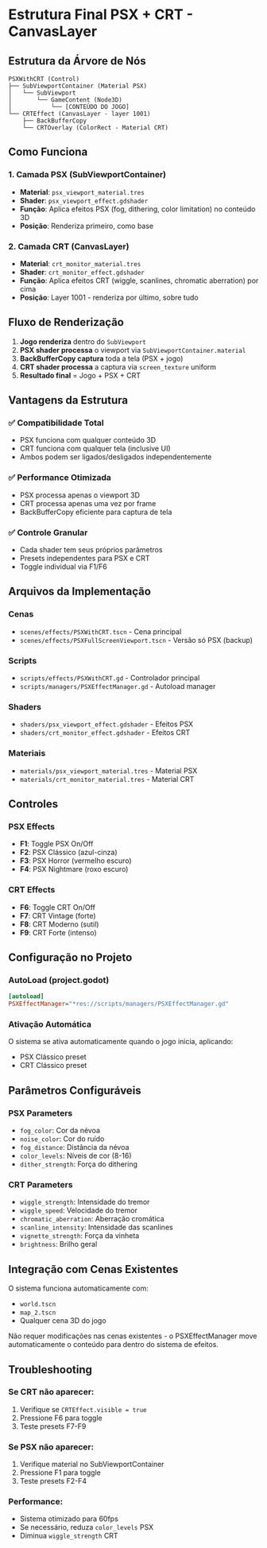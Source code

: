 # Estrutura Final PSX + CRT - CanvasLayer

## Estrutura da Árvore de Nós

```
PSXWithCRT (Control)
├── SubViewportContainer (Material PSX)
│   └── SubViewport
│       └── GameContent (Node3D)
│           └── [CONTEÚDO DO JOGO]
└── CRTEffect (CanvasLayer - layer 1001)
    ├── BackBufferCopy
    └── CRTOverlay (ColorRect - Material CRT)
```

## Como Funciona

### 1. **Camada PSX (SubViewportContainer)**
- **Material**: `psx_viewport_material.tres`
- **Shader**: `psx_viewport_effect.gdshader`
- **Função**: Aplica efeitos PSX (fog, dithering, color limitation) no conteúdo 3D
- **Posição**: Renderiza primeiro, como base

### 2. **Camada CRT (CanvasLayer)**
- **Material**: `crt_monitor_material.tres`
- **Shader**: `crt_monitor_effect.gdshader`
- **Função**: Aplica efeitos CRT (wiggle, scanlines, chromatic aberration) por cima
- **Posição**: Layer 1001 - renderiza por último, sobre tudo

## Fluxo de Renderização

1. **Jogo renderiza** dentro do `SubViewport`
2. **PSX shader processa** o viewport via `SubViewportContainer.material`
3. **BackBufferCopy captura** toda a tela (PSX + jogo)
4. **CRT shader processa** a captura via `screen_texture` uniform
5. **Resultado final** = Jogo + PSX + CRT

## Vantagens da Estrutura

### ✅ **Compatibilidade Total**
- PSX funciona com qualquer conteúdo 3D
- CRT funciona com qualquer tela (inclusive UI)
- Ambos podem ser ligados/desligados independentemente

### ✅ **Performance Otimizada**
- PSX processa apenas o viewport 3D
- CRT processa apenas uma vez por frame
- BackBufferCopy eficiente para captura de tela

### ✅ **Controle Granular**
- Cada shader tem seus próprios parâmetros
- Presets independentes para PSX e CRT
- Toggle individual via F1/F6

## Arquivos da Implementação

### Cenas
- `scenes/effects/PSXWithCRT.tscn` - Cena principal
- `scenes/effects/PSXFullScreenViewport.tscn` - Versão só PSX (backup)

### Scripts
- `scripts/effects/PSXWithCRT.gd` - Controlador principal
- `scripts/managers/PSXEffectManager.gd` - Autoload manager

### Shaders
- `shaders/psx_viewport_effect.gdshader` - Efeitos PSX
- `shaders/crt_monitor_effect.gdshader` - Efeitos CRT

### Materiais
- `materials/psx_viewport_material.tres` - Material PSX
- `materials/crt_monitor_material.tres` - Material CRT

## Controles

### PSX Effects
- **F1**: Toggle PSX On/Off
- **F2**: PSX Clássico (azul-cinza)
- **F3**: PSX Horror (vermelho escuro)
- **F4**: PSX Nightmare (roxo escuro)

### CRT Effects
- **F6**: Toggle CRT On/Off
- **F7**: CRT Vintage (forte)
- **F8**: CRT Moderno (sutil)
- **F9**: CRT Forte (intenso)

## Configuração no Projeto

### AutoLoad (project.godot)
```ini
[autoload]
PSXEffectManager="*res://scripts/managers/PSXEffectManager.gd"
```

### Ativação Automática
O sistema se ativa automaticamente quando o jogo inicia, aplicando:
- PSX Clássico preset
- CRT Clássico preset

## Parâmetros Configuráveis

### PSX Parameters
- `fog_color`: Cor da névoa
- `noise_color`: Cor do ruído
- `fog_distance`: Distância da névoa
- `color_levels`: Níveis de cor (8-16)
- `dither_strength`: Força do dithering

### CRT Parameters
- `wiggle_strength`: Intensidade do tremor
- `wiggle_speed`: Velocidade do tremor
- `chromatic_aberration`: Aberração cromática
- `scanline_intensity`: Intensidade das scanlines
- `vignette_strength`: Força da vinheta
- `brightness`: Brilho geral

## Integração com Cenas Existentes

O sistema funciona automaticamente com:
- `world.tscn`
- `map_2.tscn`
- Qualquer cena 3D do jogo

Não requer modificações nas cenas existentes - o PSXEffectManager move automaticamente o conteúdo para dentro do sistema de efeitos.

## Troubleshooting

### Se CRT não aparecer:
1. Verifique se `CRTEffect.visible = true`
2. Pressione F6 para toggle
3. Teste presets F7-F9

### Se PSX não aparecer:
1. Verifique material no SubViewportContainer
2. Pressione F1 para toggle
3. Teste presets F2-F4

### Performance:
- Sistema otimizado para 60fps
- Se necessário, reduza `color_levels` PSX
- Diminua `wiggle_strength` CRT 